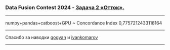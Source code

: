 <h3>Data Fusion Contest 2024 - <a href='https://ods.ai/competitions/data-fusion2024-churn' target='_blank'>Задача 2 «Отток».</a></h3>
<hr>
numpy+pandas+catboost+GPU ~ Concordance Index 0,7757212433118164
<hr>
Спасибо за наводки <a href='https://github.com/gogvan/dfc2024_task2' target='_blank'>gogvan</a> и <a href='https://www.kaggle.com/code/ivankomarov/eda-churn/notebook' target='_blank'>ivankomarov</a>
<hr>

